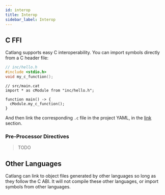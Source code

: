```yaml
---
id: interop
title: Interop
sidebar_label: Interop
---
```


## C FFI

Catlang supports easy C interoperability. You can import symbols directly from a C header file:

```c
// inc/hello.h
#include <stdio.h>
void my_c_function();
```

```catlang
// src/main.cat
import * as cModule from "inc/hello.h";

function main() -> {
  cModule.my_c_function();
}
```

And then link the corresponding `.c` file in the project YAML, in the [link](build-system#link) section.

### Pre-Processor Directives

> TODO

## Other Languages

Catlang can link to object files generated by other languages so long as they follow the C ABI. It will not compile these other languages, or import symbols from other languages.
